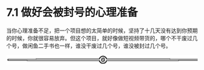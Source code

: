 # 7.1 做好会被封号的心理准备

当你心理准备不足，把一个项目想的太简单的时候，坚持了十几天没有达到你预期的时候，你就很容易放弃。但这个项目，就好像做短视频带货的，哪个不干废过几个号，做闲鱼二手书也一样，谁没干废过几个号，谁没被封过几个号。

![](img/ab7dc6b1e88a35f9e4a63d42b13ad5e2.png)